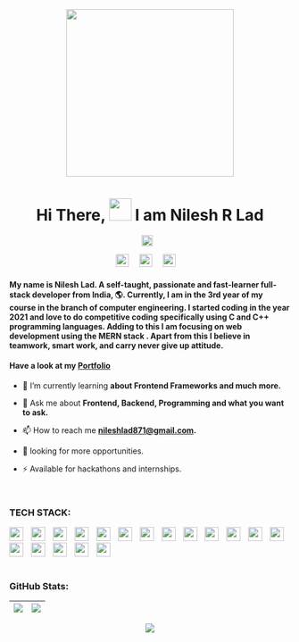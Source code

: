 <div align="center">

<img src="https://user-images.githubusercontent.com/58518192/87162442-bf3e8180-c2e7-11ea-9f2a-53a50306b7ce.gif" width="300px" >
 <br/>
<h1>Hi There, <img src="https://media.giphy.com/media/hvRJCLFzcasrR4ia7z/giphy.gif" width="40"> I am Nilesh R Lad </h1>


<p><img src="https://komarev.com/ghpvc/?username=nileshlad09&style=flat-square&color=blue" style="padding-right:10px;" alt="" height="20px"></p>

[<img src="https://img.shields.io/badge/Portfolio-1DA1F2?logo=About.me&logoColor=white" target="_blank" style="padding-right:15px;" height="23px"/>](https://nileshlad.vercel.app/) 
[<img src="https://img.shields.io/badge/LinkedIn-0077B5?logo=linkedin&logoColor=white" target="_blank" style="padding-right:15px;" height="23px"/>](https://www.linkedin.com/in/nilesh-lad-476216216/)
[<img src="https://img.shields.io/badge/Twitter-1DA1F2?logo=twitter&logoColor=white" target="_blank" style="padding-right:15px;" height="23px"/>](https://twitter.com/Nileshlad09) 
</div>
<h4> My name is <b> Nilesh Lad.</b> A self-taught, passionate and fast-learner full-stack developer from India, 🌎. Currently, I am in the 3rd year of my course in the branch of computer engineering. I started coding in the year 2021 and love to do competitive coding specifically using C and C++ programming languages. Adding to this I am focusing on web development using the <b> MERN stack </b>. Apart from this I believe in teamwork, smart work, and carry never give up attitude. </h4> 
<h4>

Have a look at my [Portfolio](https://nileshlad.vercel.app/)  
</h4>

- 🌱 I’m currently learning **about Frontend Frameworks and much more.**

- 💬 Ask me about **Frontend, Backend, Programming and what you want to ask.**

- 📫 How to reach me **nileshlad871@gmail.com.**

- 📄 looking for more opportunities.

- ⚡ Available for hackathons and internships.

<br/>

### TECH STACK:
<div style="display:flex, margin-bottom:10px">   
<img src="https://img.shields.io/badge/html5-E34F26?logo=html5&logoColor=white" style="padding-right:10px;" alt="" height="25px" />
<img src="https://img.shields.io/badge/CSS3-1572B6?logo=css3&logoColor=white"    style="padding-right:10px;" alt="" height="25px" />
<img src="https://img.shields.io/badge/JavaScript-323330?logo=javascript&logoColor=F7DF1E"  style="padding-right:10px;" alt="" height="25px"/>
<img src="https://img.shields.io/badge/TypeScript-007ACC?logo=typescript&logoColor=white"    style="padding-right:10px;" alt="" height="25px" />
<img src="https://img.shields.io/badge/C-00599C?logo=c&logoColor=white"    style="padding-right:10px;" alt="" height="25px" />
<img src="https://img.shields.io/badge/C%2B%2B-00599C?logo=c%2B%2B&logoColor=white"    style="padding-right:10px;" alt="" height="25px"  />
<img src="https://img.shields.io/badge/React-20232A?logo=react&logoColor=61DAFB"    style="padding-right:10px;" alt="" height="25px"/>
<img src="https://img.shields.io/badge/next.js-000000?logo=nextdotjs&logoColor=white"    style="padding-right:10px;" alt="" height="25px" />
<img src="https://img.shields.io/badge/Bootstrap-563D7C?logo=bootstrap&logoColor=white"    style="padding-right:10px;" alt="" height="25px" />
<img src="https://img.shields.io/badge/Material%20UI-007FFF?logo=mui&logoColor=white"    style="padding-right:10px;" alt="" height="25px" />
<img src="https://img.shields.io/badge/Tailwind_CSS-38B2AC?logo=tailwind-css&logoColor=white"    style="padding-right:10px;" alt="" height="25px" />
<img src="https://img.shields.io/badge/MongoDB-4EA94B?logo=mongodb&logoColor=white"    style="padding-right:10px;" alt="" height="25px" />
<img src="https://img.shields.io/badge/MySQL-005C84?logo=mysql&logoColor=white"    style="padding-right:10px;" alt="" height="25px" />
<img src="https://img.shields.io/badge/firebase-ffca28?logo=firebase&logoColor=black"    style="padding-right:10px;" alt="" height="25px" />
<img src="https://img.shields.io/badge/Node.js-339933?logo=nodedotjs&logoColor=white"    style="padding-right:10px;" alt="" height="25px" />
<img src="https://img.shields.io/badge/Express.js-000000?logo=express&logoColor=white" style="padding-right:10px;" alt="" height="25px" />
<img src="https://img.shields.io/badge/GitHub-100000?logo=github&logoColor=white"    style="padding-right:10px;" alt="" height="25px" />
<img src="https://img.shields.io/badge/GIT-E44C30?logo=git&logoColor=white"    style="padding-right:10px;" alt="" height="25px" />
</div>
<br/>


### GitHub Stats:
|<img align="center" src="https://github-readme-stats.vercel.app/api?username=nileshlad09&show_icons=true&include_all_commits=true&theme=vision-friendly-dark"/>|<img align="center" src="https://github-readme-stats.vercel.app/api/top-langs/?username=nileshlad09&layout=compact&theme=vision-friendly-dark" />|
| ------------- | ------------- |
<p align="center">
<img  src="https://github-readme-streak-stats.herokuapp.com/?user=nileshlad09&theme=highcontrast"/>
</p>


